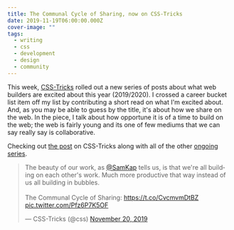 ```yaml
---
title: The Communal Cycle of Sharing, now on CSS-Tricks
date: 2019-11-19T06:00:00.000Z
cover-image: ""
tags:
  - writing
  - css
  - development
  - design
  - community
---
```


This week, [CSS-Tricks](https://www.css-tricks.com) rolled out a new series of posts about what web builders are excited about this year (2019/2020). I crossed a career bucket list item off my list by contributing a short read on what I'm excited about. And, as you may be able to guess by the title, it's about how we share on the web. In the piece, I talk about how opportune it is of a time to build on the web; the web is fairly young and its one of few mediums that we can say really say is collaborative.

Checking out [the post](https://css-tricks.com/the-communal-cycle-of-sharing/) on CSS-Tricks along with all of the other [ongoing series](https://css-tricks.com/category/2019-end-of-year-thoughts/).

<blockquote class="twitter-tweet"><p lang="en" dir="ltr">The beauty of our work, as <a href="https://twitter.com/SamKap?ref_src=twsrc%5Etfw">@SamKap</a> tells us, is that we&#39;re all building on each other&#39;s work. Much more productive that way instead of us all building in bubbles.<br><br>The Communal Cycle of Sharing: <a href="https://t.co/CvcmvmDtBZ">https://t.co/CvcmvmDtBZ</a> <a href="https://t.co/Pfz6P7K5OF">pic.twitter.com/Pfz6P7K5OF</a></p>&mdash; CSS-Tricks (@css) <a href="https://twitter.com/css/status/1196945511259017216?ref_src=twsrc%5Etfw">November 20, 2019</a></blockquote> <script async src="https://platform.twitter.com/widgets.js" charset="utf-8"></script>
